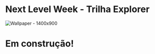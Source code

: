 # Next Level Week - Trilha Explorer
![Wallpaper - 1400x900](https://user-images.githubusercontent.com/24979432/190293592-54211aaa-f14b-4268-ba68-af3adff996d6.png)

# Em construção!
